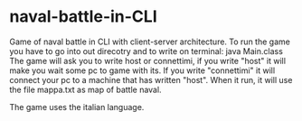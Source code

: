 # naval-battle-in-CLI
Game of naval battle in CLI with client-server architecture.
To run the game you have to go into out direcotry and to write on terminal: java Main.class
The game will ask you to write host or connettimi, if you write "host" it will make you wait some pc to game with its.
If you write "connettimi" it will connect your pc to a machine that has written "host".
When it run, it will use the file mappa.txt as map of battle naval.

The game uses the italian language.
